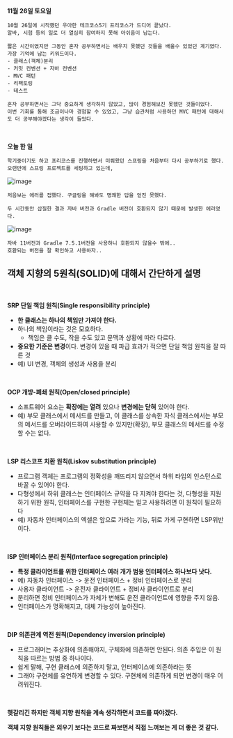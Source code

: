 **11월 26일 토요일** 


```
10월 26일에 시작했던 우아한 테크코스5기 프리코스가 드디어 끝났다.
알바, 시험 등의 일로 더 열심히 참여하지 못해 아쉬움이 남는다.

짧은 시간이였지만 그동안 혼자 공부하면서는 배우지 못했던 것들을 배울수 있었던 계기였다.
가장 기억에 남는 키워드이다.
- 클래스(객체)분리
- 커밋 컨벤션 + 자바 컨벤션
- MVC 패턴
- 리팩토링
- 테스트

혼자 공부하면서는 그닥 중요하게 생각하지 않았고, 많이 경험해보진 못했던 것들이었다.
이번 기회를 통해 조금이나마 경험할 수 있었고, 그냥 습관처럼 사용하던 MVC 패턴에 대해서도 더 공부해야겠다는 생각이 들었다.

```

<br>

**오늘 한 일**

```
학기중이기도 하고 프리코스를 진행하면서 미뤄왔던 스프링을 처음부터 다시 공부하기로 했다.
오랜만에 스프링 프로젝트를 세팅하고 있는데, 
```
![image](https://user-images.githubusercontent.com/81271328/204093420-6d880022-62ce-46cc-8fe7-4a766118aca7.png)

```
처음보는 에러를 접했다. 구글링을 해봐도 명쾌한 답을 얻진 못했다.

두 시간동안 삽질한 결과 자바 버전과 Gradle 버전이 호환되지 않기 때문에 발생한 에러였다.
```
![image](https://user-images.githubusercontent.com/81271328/204093584-fbb733a7-73b4-46b9-a715-0510d61e8e38.png)

```
자바 11버전과 Gradle 7.5.1버전을 사용하니 호환되지 않을수 밖에..
호환되는 버전을 잘 확인하고 사용하자..
```

## 객체 지향의 5원칙(SOLID)에 대해서 간단하게 설명
<br>

**SRP 단일 책임 원칙(Single responsibility principle)**
+ **한 클래스는 하나의 책임만 가져야 한다.**
+ 하나의 책임이라는 것은 모호하다.
  + 책임은 클 수도, 작을 수도 있고 문맥과 상황에 따라 다르다.
+ **중요한 기준은 변경**이다. 변경이 있을 때 파급 효과가 적으면 단일 책임 원칙을 잘 따른 것
+ 예) UI 변경, 객체의 생성과 사용을 분리

<br>

**OCP 개방-폐쇄 원칙(Open/closed principle)**
+ 소프트웨어 요소는 **확장에는 열려** 있으나 **변경에는 닫혀** 있어야 한다.
+ 예) 부모 클래스에서 메서드를 만들고, 이 클래스를 상속한 자식 클래스에서는 부모의 메서드를 오버라이드하여 사용할 수 있지만(확장), 부모 클래스의 메서드를 수정할 수는 없다.

<br>

**LSP 리스코프 치환 원칙(Liskov substitution principle)**
+ 프로그램 객체는 프로그램의 정확성을 깨뜨리지 않으면서 하위 타입의 인스턴스로 바꿀 수 있어야 한다.
+ 다형성에서 하위 클래스는 인터페이스 규약을 다 지켜야 한다는 것, 다형성을 지원하기 위한 원칙, 인터페이스를 구현한 구현체는 믿고 사용하려면 이 원칙이 필요하다
+ 예) 자동차 인터페이스의 엑셀은 앞으로 가라는 기능, 뒤로 가게 구현하면 LSP위반이다.

<br>

**ISP 인터페이스 분리 원칙(Interface segregation principle)**
+ **특정 클라이언트를 위한 인터페이스 여러 개가 범용 인터페이스 하나보다 낫다.**
+ 예) 자동차 인터페이스 -> 운전 인터페이스 + 정비 인터페이스로 분리
+ 사용자 클라이언트 -> 운전자 클라이언트 + 정비사 클라이언트로 분리
+ 분리하면 정비 인터페이스가 자체가 변해도 운전 클라이언트에 영향을 주지 않음.
+ 인터페이스가 명확해지고, 대체 가능성이 높아진다.


<br>

**DIP 의존관계 역전 원칙(Dependency inversion principle)**
+ 프로그래머는 추상화에 의존해야지, 구체화에 의존하면 안된다. 의존 주입은 이 원칙을 따르는 방법 중 하나이다.
+ 쉽게 말해, 구현 클래스에 의존하지 말고, 인터페이스에 의존하라는 뜻
+ 그래야 구현체를 유연하게 변경할 수 있다. 구현체에 의존하게 되면 변경이 매우 어려워진다.

<br>

**헷갈리긴 하지만 객체 지향 원칙을 계속 생각하면서 코드를 짜야겠다.** 

**객체 지향 원칙들은 외우기 보다는 코드로 짜보면서 직접 느껴보는 게 더 좋은 것 같다.**


